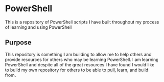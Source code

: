 # PowerShell
This is a repository of PowerShell scripts I have built throughout my process of learning and using PowerShell

## Purpose
This repository is something I am building to allow me to help others and provide resources for others who may be learning PowerShell. I am learning PowerShell and despite all of the great resources I have found I would like to build my own repository for others to be able to pull, learn, and build from.
